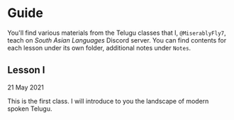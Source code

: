 # Guide
You'll find various materials from the Telugu classes that I, `@MiserablyFly7`, teach on *South Asian Languages* Discord server. You can find contents for each lesson under its own folder, additional notes under `Notes`.

## Lesson I
21 May 2021  

This is the first class. I will introduce to you the landscape of modern spoken Telugu.


